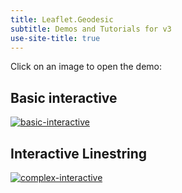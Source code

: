 ```yaml
---
title: Leaflet.Geodesic
subtitle: Demos and Tutorials for v3
use-site-title: true
---
```


Click on an image to open the demo:

## Basic interactive

[![basic-interactive](../img/basic-interactive.png)](basic-interactive.html)

## Interactive Linestring

[![complex-interactive](../img/complex-interactive.png)](complex-interactive.html)
